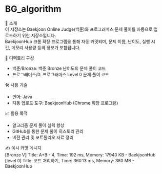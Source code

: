 BG_algorithm
=============

📌 소개  
이 저장소는 Baekjoon Online Judge(백준)와 프로그래머스 문제 풀이를 자동으로 업로드하기 위한 저장소입니다.  
BaekjoonHub 크롬 확장 프로그램을 통해 자동 커밋되며, 문제 이름, 난이도, 실행 시간, 메모리 사용량 등의 정보가 포함됩니다.

📁 디렉토리 구성  
- 백준/Bronze: 백준 Bronze 난이도의 문제 풀이 코드  
- 프로그래머스/0: 프로그래머스 Level 0 문제 풀이 코드

🛠 사용 기술  
- 언어: Java  
- 자동 업로드 도구: BaekjoonHub (Chrome 확장 프로그램)

📈 활용 목적  
- 알고리즘 문제 풀이 실력 향상  
- GitHub를 통한 문제 풀이 히스토리 관리  
- 버전 관리 및 포트폴리오 자료 정리

✍️ 예시 커밋 메시지  
[Bronze V] Title: A+B - 4, Time: 192 ms, Memory: 17940 KB - BaekjoonHub  
[level 0] Title: 코드 처리하기, Time: 360.13 ms, Memory: 380 MB - BaekjoonHub
